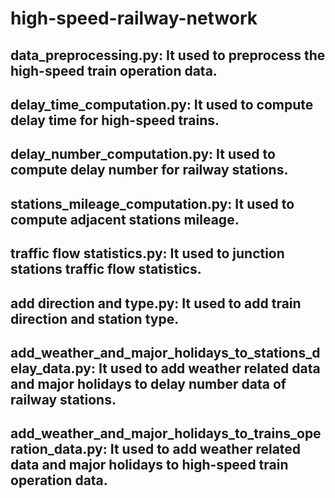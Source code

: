 # high-speed-railway-network
## data_preprocessing.py: It used to preprocess the high-speed train operation data.
## delay_time_computation.py: It used to compute delay time for high-speed trains.
## delay_number_computation.py: It used to compute delay number for railway stations.
## stations_mileage_computation.py: It used to compute adjacent stations mileage.
## traffic flow statistics.py: It used to junction stations traffic flow statistics.
## add direction and type.py: It used to add train direction and station type.
## add_weather_and_major_holidays_to_stations_delay_data.py: It used to add weather related data and major holidays to delay number data of railway stations.
## add_weather_and_major_holidays_to_trains_operation_data.py:  It used to add weather related data and major holidays to high-speed train operation data.

